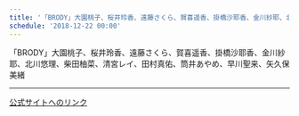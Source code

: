 ```yaml
---
title: '「BRODY」大園桃子、桜井玲香、遠藤さくら、賀喜遥香、掛橋沙耶香、金川紗耶、北川悠理、柴田柚菜、清宮レイ、田村真佑、筒井あやめ、早川聖来、矢久保美緒'
schedule: '2018-12-22 00:00'
---
```


<div id="detailBody"> <p>  「BRODY」大園桃子、桜井玲香、遠藤さくら、賀喜遥香、掛橋沙耶香、金川紗耶、北川悠理、柴田柚菜、清宮レイ、田村真佑、筒井あやめ、早川聖来、矢久保美緒 </p></div>

---
[公式サイトへのリンク]('http://www.nogizaka46.com/schedule/2018/12/047911.php?member=mio-yakubo&category=&monthly=201812')